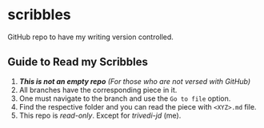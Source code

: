 # scribbles
GitHub repo to have my writing version controlled.

## Guide to Read my Scribbles
1. ___This is not an empty repo___ _(For those who are not versed with GitHub)_
2. All branches have the corresponding piece in it.
3. One must navigate to the branch and use the `Go to file` option.
4. Find the respective folder and you can read the piece with `<XYZ>.md` file.
5. This repo is _read-only_. Except for _trivedi-jd_ (me).
